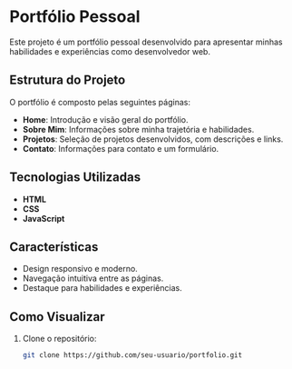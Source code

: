 
# Portfólio Pessoal

Este projeto é um portfólio pessoal desenvolvido para apresentar minhas habilidades e experiências como desenvolvedor web.

## Estrutura do Projeto

O portfólio é composto pelas seguintes páginas:

- **Home**: Introdução e visão geral do portfólio.
- **Sobre Mim**: Informações sobre minha trajetória e habilidades.
- **Projetos**: Seleção de projetos desenvolvidos, com descrições e links.
- **Contato**: Informações para contato e um formulário.

## Tecnologias Utilizadas

- **HTML**
- **CSS**
- **JavaScript**

## Características

- Design responsivo e moderno.
- Navegação intuitiva entre as páginas.
- Destaque para habilidades e experiências.

## Como Visualizar

1. Clone o repositório:
   ```bash
   git clone https://github.com/seu-usuario/portfolio.git

